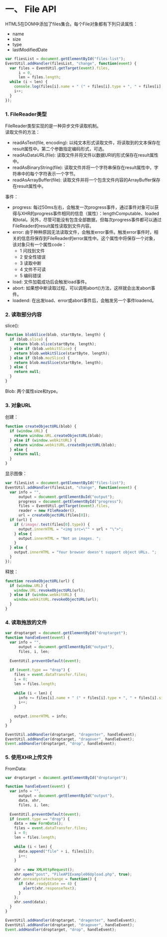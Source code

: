 # 一、 File API
HTML5在DOM中添加了files集合。每个File对象都有下列只读属性：  
* name
* size
* type
* lastModifiedDate

```js
var fliesList = document.getElementById("files-list");
EventUtil.addHandler(filesList, "change", function(event) {
  var files = EventUtil.getTarget(event).files,
      i = 0,
      len = files.length;
  while (i < len) {
    console.log(files[i].name + " (" + files[i].type + ", " + files[i].size + " bytes) ");
    i++;
  }
});
```

### 1. FileReader类型
FileReader类型实现的是一种异步文件读取机制。  
读取文件的方法：  
* readAsText(file, encoding): 以纯文本形式读取文件，将读取到的文本保存在result属性中。第二个参数指定编码形式，可选。
* readAsDataURL(file): 读取文件并将文件以数据URI的形式保存在result属性中。
* readAsBinaryString(file): 读取文件并将一个字符串保存在result属性中，字符串中的每个字符表示一个字节。
* readAsArrayBuffer(file): 读取文件并将一个包含文件内容的ArrayBuffer保存在result属性中。

事件：  
* progress: 每过50ms左右，会触发一次progress事件，通过事件对象可以获得与XHR的progress事件相同的信息（属性）：lengthComputable、loaded和total。另外，尽管可能没有包含全部数据，但每次progress事件都可以通过FileReader的result属性读取到文件内容。  
* error: 由于种种原因无法读取文件，会触发error事件。触发error事件时，相关的信息将保存到FileReader的error属性中。这个属性中将保存一个对象，该对象只有一个属性code：  
  * 1 问找到文件
  * 2 安全性错误
  * 3 读取中断
  * 4 文件不可读
  * 5 编码错误
* load: 文件加载成功后会触发load事件。  
* abort: 如果想中断读取过程，可以调用abort()方法，这样就会出发abort事件。  
* loadend: 在出发load、error或abort事件后，会触发另一个事件loadend。  

### 2. 读取部分内容
slice():  
```js
function blobSlice(blob, startByte, length) {
  if (blob.slice) {
    return blob.slice(startByte, length);
  } else if (blob.webkitSlice) {
    return blob.webkitSlice(startByte, length);
  } else if (blob.mozSlice) {
    return blob.mozSlice(startByte, length);
  } else {
    return null;
  }
}
```
Blob: 两个属性size和type。  

### 3. 对象URL
创建：  
```js
function createObjectURL(blob) {
  if (window.URL) {
    return window.URL.createObjectURL(blob);
  } else if (window.webkitURL) {
    return window.webkitURL.createObjectURL(blob);
  } else {
    return null;
  }
}
```
显示图像：  
```js
var filesList = document.getElementById("files-list");
EventUtil.addHandler(filesList, "change", function(event) {
  var info = "",
      output = document.getElementBuId("output");
      progress = document.getElementById("progress");
      files = EventUtil.getTarget(event).files,
      reader = new FIleReader(),
      url = createObjectURL(files[0]);
  if (url) {
    if (/image/.test(files[0].type)) {
      output.innerHTML = "<img src=\"" + url + "\">";
    } else {
      output.innerHTML = "Not an images. ";
    }
  } else {
    output.innerHTML = "Your browser doesn't support object URLs. ";
  }
});
```
释放：  
```js
function revokeObjectURL(url) {
  if (window.URL) {
    window.URL.revokeObjectURL(url);
  } else if (window.webkitURL) {
    window.webkitURL.revokeObjectURL(url);
  }
}
```

### 4. 读取拖放的文件
```js
var droptarget = document.getElementById("droptarget");
function handleEvent(event) {
  var info = "",
      output = document.getElementById("output"),
      files, i, len;
  
  EventUtil.preventDefault(event);
  
  if (event.type == "drop") {
    files = event.dataTransfer.files;
    i = 0;
    len = files.length;
    
    while (i < len) {
      info += files[i].name + " (" + files[i].type + ", " + files[i].size + " bytes)<br>";
      i++;
    }
    
    output.innerHTML = info;
  }
}

EventUtil.addHandler(droptarget, "dragenter", handleEvent);
EventUtil.addHandler(droptarget, "dragover", handleEvent);
Event.addHandler(droptarget, "drop", handleEvent);
```

### 5. 使用XHR上传文件
FromData:  
```js
var droptarget = document.getElementById("droptarget");

function handleEvent(event) {
  var info = "",
      output = document.getElementById("output"),
      data, xhr,
      files, i, len;
      
  EventUtil.preventDefault(event);
  if (event.type == "drop") {
    data = new FormData();
    files = event.dataTransfer.files;
    i = 0;
    len = files.length;
    
    while (i < len) {
      data.append("file" + i, files[i]);
      i++;
    }
    
    xhr = new XMLHttpRequest();
    xhr.open("post", "FileAPIExample06Upload.php", true);
    xhr.onreadystatechange = function() {
      if (xhr.readyState == 4) {
        alert(xhr.responseText);
      }
    };
    xhr.send(data);
  }
}

EventUtil.addHandler(droptarget, "dragenter", handleEvent);
EventUtil.addHandler(droptarget, "dragover", handleEvent);
Event.addHandler(droptarget, "drop", handleEvent);
```
